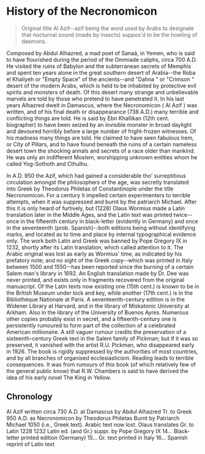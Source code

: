 # History of the Necronomicon

> Original title Al Azif--azif being the word used by Arabs to designate that nocturnal
> sound (made by insects) suppos'd to be the howling of daemons.

Composed by Abdul Alhazred, a mad poet of Sanaá, in Yemen, who is said to
have flourished during the period of the Ommiade caliphs, circa 700 A.D. He visited the ruins of
Babylon and the subterranean secrets of Memphis and spent ten years alone in the great southern
desert of Arabia--the Roba el Khaliyeh or "Empty Space" of the ancients--and
"Dahna " or "Crimson " desert of the modern Arabs, which is held to be inhabited
by protective evil spirits and monsters of death. Of this desert many strange and unbelievable
marvels are told by those who pretend to have penetrated it. In his last years Alhazred dwelt in
Damascus, where the Necronomicon  ( Al Azif ) was written, and of his final death or
disappearance (738 A.D.) many terrible and conflicting things are told. He is said by Ebn
Khallikan (12th cent. biographer) to have been seized by an invisible monster in broad daylight and
devoured horribly before a large number of fright-frozen witnesses. Of his madness many things are
told. He claimed to have seen fabulous Irem, or City of Pillars, and to have found beneath the
ruins of a certain nameless desert town the shocking annals and secrets of a race older than
mankind. He was only an indifferent Moslem, worshipping unknown entities whom he called
Yog-Sothoth and Cthulhu.

In A.D. 950 the Azif, which had gained a considerable tho'
surreptitious circulation amongst the philosophers of the age, was secretly translated into Greek
by Theodorus Philetas of Constantinople under the title Necronomicon. For a century it
impelled certain experimenters to terrible attempts, when it was suppressed and burnt by the
patriarch Michael. After this it is only heard of furtively, but (1228) Olaus Wormius made a Latin
translation later in the Middle Ages, and the Latin text was printed twice--once in the
fifteenth century in black-letter (evidently in Germany) and once in the seventeenth (prob.
Spanish)--both editions being without identifying marks, and located as to time and place by
internal typographical evidence only. The work both Latin and Greek was banned by Pope Gregory IX
in 1232, shortly after its Latin translation, which called attention to it. The Arabic original was
lost as early as Wormius' time, as indicated by his prefatory note; and no sight of the Greek
copy--which was printed in Italy between 1500 and 1550--has been reported since the burning
of a certain Salem man's library in 1692. An English translation made by Dr. Dee was never
printed, and exists only in fragments recovered from the original manuscript. Of the Latin texts
now existing one (15th cent.) is known to be in the British Museum under lock and key, while
another (17th cent.) is in the Bibliothèque Nationale at Paris. A seventeenth-century edition
is in the Widener Library at Harvard, and in the library of Miskatonic University at Arkham. Also
in the library of the University of Buenos Ayres. Numerous other copies probably exist in secret,
and a fifteenth-century one is persistently rumoured to form part of the collection of a celebrated
American millionaire. A still vaguer rumour credits the preservation of a sixteenth-century Greek
text in the Salem family of Pickman; but if it was so preserved, it vanished with the artist R.U.
Pickman, who disappeared early in 1926. The book is rigidly suppressed by the authorities of most
countries, and by all branches of organised ecclesiasticism. Reading leads to terrible
consequences. It was from rumours of this book (of which relatively few of the general public
know) that R.W. Chambers is said to have derived the idea of his early novel The King in
Yellow.

## Chronology   

Al Azif written circa 730 A.D. at Damascus by Abdul Alhazred Tr. to Greek 950 A.D. as
Necronomicon by Theodorus Philetas Burnt by Patriarch Michael 1050 (i.e., Greek text).
Arabic text now lost. Olaus translates Gr. to Latin 1228 1232 Latin ed. (and Gr.) suppr. by
Pope Gregory IX 14... Black-letter printed edition (Germany) 15... Gr. text printed in
Italy 16... Spanish reprint of Latin text 


